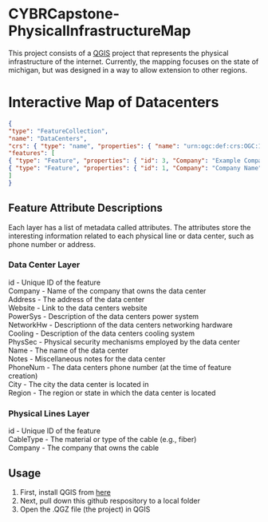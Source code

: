 

# CYBRCapstone-PhysicalInfrastructureMap
This project consists of a [QGIS](https://www.qgis.org/en/site/) project that represents the physical infrastructure of the internet. Currently, the mapping focuses on the state of michigan, but was designed in a way to allow extension to other regions.

# Interactive Map of Datacenters

```geojson
{
"type": "FeatureCollection",
"name": "DataCenters",
"crs": { "type": "name", "properties": { "name": "urn:ogc:def:crs:OGC:1.3:CRS84" } },
"features": [
{ "type": "Feature", "properties": { "id": 3, "Company": "Example Company", "Address": "Example Address", "Website": "Website Link", "PowerSys": "Power system used by the data center", "NetworkHw": "Networking Hardware used by the data center", "Cooling": "Cooling system employed by the data center", "PhysSec": "Physical security mechanism in place", "Name": "Name of data center", "Notes": "Notes", "PhoneNum": "123-456-7890", "City": "Detroit", "Region": "Michigan" }, "geometry": { "type": "Point", "coordinates": [ -83.081713988292762, 42.355686521672524 ] } },
{ "type": "Feature", "properties": { "id": 1, "Company": "Company Name", "Address": "Some Address", "Website": "Website link", "PowerSys": "Power System", "NetworkHw": "Network Hardware", "Cooling": "Cooling System", "PhysSec": "Physical Security", "Name": "Data Center Name", "Notes": "Some Notes", "PhoneNum": "123-456-7891", "City": "Grand Rapids", "Region": "Michigan" }, "geometry": { "type": "Point", "coordinates": [ -85.609998076504766, 42.941196805170449 ] } }
]
}
```

## Feature Attribute Descriptions
Each layer has a list of metadata called attributes. The attributes store the interesting information related to each physical line or data center, such as phone number or address. 

### Data Center Layer
id - Unique ID of the feature  
Company - Name of the company that owns the data center  
Address - The address of the data center  
Website - Link to the data centers website  
PowerSys - Description of the data centers power system  
NetworkHw - Descriptionn of the data centers networking hardware  
Cooling - Description of the data centers cooling system  
PhysSec - Physical security mechanisms employed by the data center  
Name - The name of the data center  
Notes - Miscellaneous notes for the data center  
PhoneNum - The data centers phone number (at the time of feature creation)  
City - The city the data center is located in  
Region - The region or state in which the data center is located  

### Physical Lines Layer
id - Unique ID of the feature  
CableType - The material or type of the cable (e.g., fiber)  
Company - The company that owns the cable 

## Usage
1) First, install QGIS from [here](https://www.qgis.org/en/site/)
2) Next, pull down this github respository to a local folder
3) Open the .QGZ file (the project) in QGIS 
